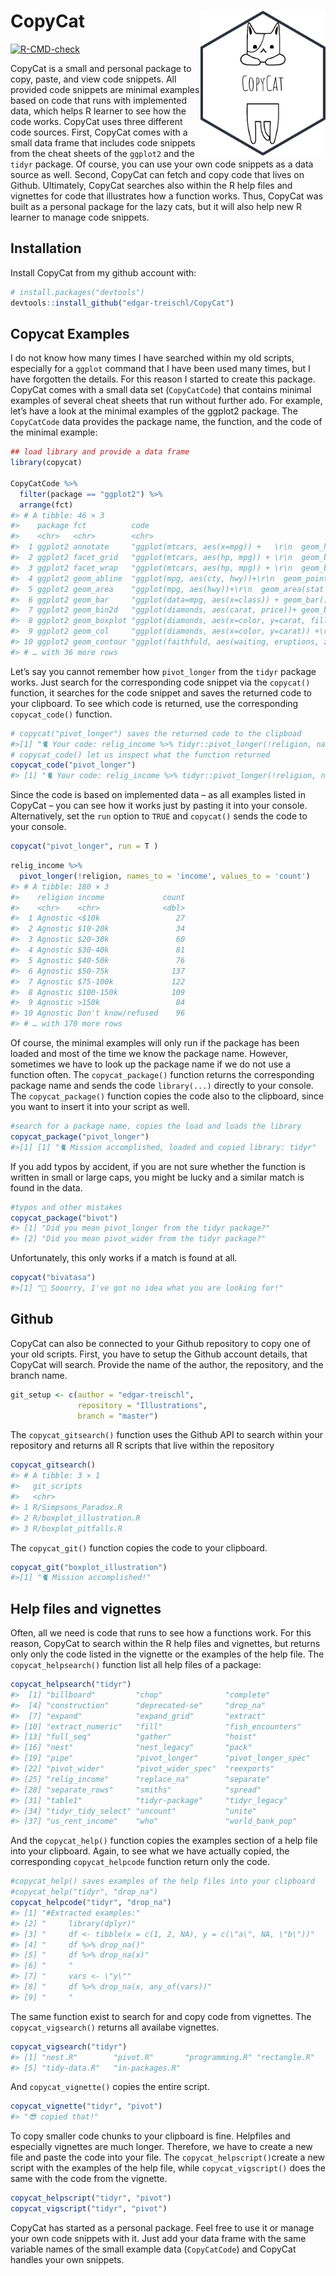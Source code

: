 
<!-- README.md is generated from README.Rmd. Please edit that file -->

# CopyCat <img src="man/figures/sticker.png" align="right" width="200"/>

<!-- badges: start -->

[![R-CMD-check](https://github.com/edgar-treischl/CopyCat/workflows/R-CMD-check/badge.svg)](https://github.com/edgar-treischl/CopyCat/actions)
<!-- badges: end -->

CopyCat is a small and personal package to copy, paste, and view code
snippets. All provided code snippets are minimal examples based on code
that runs with implemented data, which helps R learner to see how the
code works. CopyCat uses three different code sources. First, CopyCat
comes with a small data frame that includes code snippets from the cheat
sheets of the `ggplot2` and the `tidyr` package. Of course, you can use
your own code snippets as a data source as well. Second, CopyCat can
fetch and copy code that lives on Github. Ultimately, CopyCat searches
also within the R help files and vignettes for code that illustrates how
a function works. Thus, CopyCat was built as a personal package for the
lazy cats, but it will also help new R learner to manage code snippets.

## Installation

Install CopyCat from my github account with:

``` r
# install.packages("devtools")
devtools::install_github("edgar-treischl/CopyCat")
```

## Copycat Examples

I do not know how many times I have searched within my old scripts,
especially for a `ggplot` command that I have been used many times, but
I have forgotten the details. For this reason I started to create this
package. CopyCat comes with a small data set (`CopyCatCode`) that
contains minimal examples of several cheat sheets that run without
further ado. For example, let’s have a look at the minimal examples of
the ggplot2 package. The `CopyCatCode` data provides the package name,
the function, and the code of the minimal example:

``` r
## load library and provide a data frame 
library(copycat)

CopyCatCode %>% 
  filter(package == "ggplot2") %>% 
  arrange(fct)
#> # A tibble: 46 × 3
#>    package fct          code                                                    
#>    <chr>   <chr>        <chr>                                                   
#>  1 ggplot2 annotate     "ggplot(mtcars, aes(x=mpg)) +   \r\n  geom_histogram(co…
#>  2 ggplot2 facet_grid   "ggplot(mtcars, aes(hp, mpg)) + \r\n  geom_blank() + \r…
#>  3 ggplot2 facet_wrap   "ggplot(mtcars, aes(hp, mpg)) + \r\n  geom_blank() + \r…
#>  4 ggplot2 geom_abline  "ggplot(mpg, aes(cty, hwy))+\r\n  geom_point()+\r\n  ge…
#>  5 ggplot2 geom_area    "ggplot(mpg, aes(hwy))+\r\n  geom_area(stat = \"bin\")" 
#>  6 ggplot2 geom_bar     "ggplot(data=mpg, aes(x=class)) + geom_bar()"           
#>  7 ggplot2 geom_bin2d   "ggplot(diamonds, aes(carat, price))+ geom_bin2d(binwid…
#>  8 ggplot2 geom_boxplot "ggplot(diamonds, aes(x=color, y=carat, fill=color)) +\…
#>  9 ggplot2 geom_col     "ggplot(diamonds, aes(x=color, y=carat)) +\r\n  geom_co…
#> 10 ggplot2 geom_contour "ggplot(faithfuld, aes(waiting, eruptions, z = density)…
#> # … with 36 more rows
```

Let’s say you cannot remember how `pivot_longer` from the `tidyr`
package works. Just search for the corresponding code snippet via the
`copycat()` function, it searches for the code snippet and saves the
returned code to your clipboard. To see which code is returned, use the
corresponding `copycat_code()` function.

``` r
# copycat("pivot_longer") saves the returned code to the clipboad
#>[1] "🐈 Your code: relig_income %>% tidyr::pivot_longer(!religion, names_to = #>'income', values_to = 'count')"
# copycat_code() let us inspect what the function returned 
copycat_code("pivot_longer")
#> [1] "🐈 Your code: relig_income %>% tidyr::pivot_longer(!religion, names_to = 'income', values_to = 'count')"
```

Since the code is based on implemented data – as all examples listed in
CopyCat – you can see how it works just by pasting it into your console.
Alternatively, set the `run` option to `TRUE` and `copycat()` sends the
code to your console.

``` r
copycat("pivot_longer", run = T )
```

``` r
relig_income %>% 
  pivot_longer(!religion, names_to = 'income', values_to = 'count')
#> # A tibble: 180 × 3
#>    religion income             count
#>    <chr>    <chr>              <dbl>
#>  1 Agnostic <$10k                 27
#>  2 Agnostic $10-20k               34
#>  3 Agnostic $20-30k               60
#>  4 Agnostic $30-40k               81
#>  5 Agnostic $40-50k               76
#>  6 Agnostic $50-75k              137
#>  7 Agnostic $75-100k             122
#>  8 Agnostic $100-150k            109
#>  9 Agnostic >150k                 84
#> 10 Agnostic Don't know/refused    96
#> # … with 170 more rows
```

Of course, the minimal examples will only run if the package has been
loaded and most of the time we know the package name. However, sometimes
we have to look up the package name if we do not use a function often.
The `copycat_package()` function returns the corresponding package name
and sends the code `library(...)` directly to your console. The
`copycat_package()` function copies the code also to the clipboard,
since you want to insert it into your script as well.

``` r
#search for a package name, copies the load and loads the library
copycat_package("pivot_longer")
#>[1] [1] "🐈 Mission accomplished, loaded and copied library: tidyr"
```

If you add typos by accident, if you are not sure whether the function
is written in small or large caps, you might be lucky and a similar
match is found in the data.

``` r
#typos and other mistakes 
copycat_package("bivot")
#> [1] "Did you mean pivot_longer from the tidyr package?"
#> [2] "Did you mean pivot_wider from the tidyr package?"
```

Unfortunately, this only works if a match is found at all.

``` r
copycat("bivatasa")
#>[1] "💩 Sooorry, I've got no idea what you are looking for!"
```

## Github

CopyCat can also be connected to your Github repository to copy one of
your old scripts. First, you have to setup the Github account details,
that CopyCat will search. Provide the name of the author, the
repository, and the branch name.

``` r
git_setup <- c(author = "edgar-treischl",
               repository = "Illustrations",
               branch = "master")
```

The `copycat_gitsearch()` function uses the Github API to search within
your repository and returns all R scripts that live within the
repository

``` r
copycat_gitsearch()
#> # A tibble: 3 × 1
#>   git_scripts             
#>   <chr>                   
#> 1 R/Simpsons_Paradox.R    
#> 2 R/boxplot_illustration.R
#> 3 R/boxplot_pitfalls.R
```

The `copycat_git()` function copies the code to your clipboard.

``` r
copycat_git("boxplot_illustration")
#>[1] "🐈 Mission accomplished!"
```

## Help files and vignettes

Often, all we need is code that runs to see how a functions work. For
this reason, CopyCat to search within the R help files and vignettes,
but returns only only the code listed in the vignette or the examples of
the help file. The `copycat_helpsearch()` function list all help files
of a package:

``` r
copycat_helpsearch("tidyr")
#>  [1] "billboard"         "chop"              "complete"         
#>  [4] "construction"      "deprecated-se"     "drop_na"          
#>  [7] "expand"            "expand_grid"       "extract"          
#> [10] "extract_numeric"   "fill"              "fish_encounters"  
#> [13] "full_seq"          "gather"            "hoist"            
#> [16] "nest"              "nest_legacy"       "pack"             
#> [19] "pipe"              "pivot_longer"      "pivot_longer_spec"
#> [22] "pivot_wider"       "pivot_wider_spec"  "reexports"        
#> [25] "relig_income"      "replace_na"        "separate"         
#> [28] "separate_rows"     "smiths"            "spread"           
#> [31] "table1"            "tidyr-package"     "tidyr_legacy"     
#> [34] "tidyr_tidy_select" "uncount"           "unite"            
#> [37] "us_rent_income"    "who"               "world_bank_pop"
```

And the `copycat_help()` function copies the examples section of a help
file into your clipboard. Again, to see what we have actually copied,
the corresponding `copycat_helpcode` function return only the code.

``` r
#copycat_help() saves examples of the help files into your clipboard
#copycat_help("tidyr", "drop_na")
copycat_helpcode("tidyr", "drop_na")
#> [1] "#Extracted examples:"                                       
#> [2] "     library(dplyr)"                                        
#> [3] "     df <- tibble(x = c(1, 2, NA), y = c(\"a\", NA, \"b\"))"
#> [4] "     df %>% drop_na()"                                      
#> [5] "     df %>% drop_na(x)"                                     
#> [6] "     "                                                      
#> [7] "     vars <- \"y\""                                         
#> [8] "     df %>% drop_na(x, any_of(vars))"                       
#> [9] "     "
```

The same function exist to search for and copy code from vignettes. The
`copycat_vigsearch()` returns all availabe vignettes.

``` r
copycat_vigsearch("tidyr")
#> [1] "nest.R"        "pivot.R"       "programming.R" "rectangle.R"  
#> [5] "tidy-data.R"   "in-packages.R"
```

And `copycat_vignette()` copies the entire script.

``` r
copycat_vignette("tidyr", "pivot")
#> "😎 copied that!"
```

To copy smaller code chunks to your clipboard is fine. Helpfiles and
especially vignettes are much longer. Therefore, we have to create a new
file and paste the code into your file. The `copycat_helpscript()`create
a new script with the examples of the help file, while
`copycat_vigscript()` does the same with the code from the vignette.

``` r
copycat_helpscript("tidyr", "pivot")
copycat_vigscript("tidyr", "pivot")
```

CopyCat has started as a personal package. Feel free to use it or manage
your own code snippets with it. Just add your data frame with the same
variable names of the small example data (`CopyCatCode`) and CopyCat
handles your own snippets.
